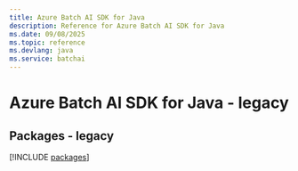 ```yaml
---
title: Azure Batch AI SDK for Java
description: Reference for Azure Batch AI SDK for Java
ms.date: 09/08/2025
ms.topic: reference
ms.devlang: java
ms.service: batchai
---
```

# Azure Batch AI SDK for Java - legacy
## Packages - legacy
[!INCLUDE [packages](batch-ai-index.md)]